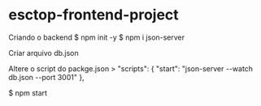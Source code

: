 # esctop-frontend-project

Criando o backend
$ npm init -y
$ npm i json-server

Criar arquivo db.json

Altere o script do packge.json > "scripts": {
    "start": "json-server --watch db.json --port 3001"
},

$ npm start

